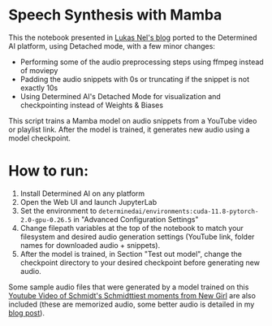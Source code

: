 # Speech Synthesis with Mamba

This the notebook presented in [Lukas Nel's blog](https://2084.substack.com/p/2084-marcrandbot-speech-synthesis) ported to the Determined AI platform, using Detached mode, with a few minor changes:

- Performing some of the audio preprocessing steps using ffmpeg instead of moviepy
- Padding the audio snippets with 0s or truncating if the snippet is not exactly 10s
- Using Determined AI's Detached Mode for visualization and checkpointing instead of Weights & Biases

This script trains a Mamba model on audio snippets from a YouTube video or playlist link. After the model is trained, it generates new audio using a model checkpoint. 


# How to run:

1) Install Determined AI on any platform
2) Open the Web UI and launch JupyterLab
3) Set the environment to `determinedai/environments:cuda-11.8-pytorch-2.0-gpu-0.26.5` in "Advanced Configuration Settings"
4) Change filepath variables at the top of the notebook to match your filesystem and desired audio generation settings (YouTube link, folder names for downloaded audio + snippets).
5) After the model is trained, in Section "Test out model", change the checkpoint directory to your desired checkpoint before generating new audio.
   

Some sample audio files that were generated by a model trained on this [Youtube Video of Schmidt's Schmidttiest moments from New Girl](https://www.youtube.com/watch?v=pvh_9HAlDtM) are also included (these are memorized audio, some better audio is detailed in my [blog post]()). 
